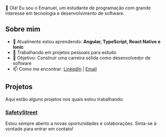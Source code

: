 👋 Olá! Eu sou o Emanuel, um estudante de programação com grande interesse em tecnologia e desenvolvimento de software.

## Sobre mim

- 🌱 Atualmente estou aprendendo: **Angular, TypeScript, React Native e Ionic**
- 🔭 Trabalhando em projetos pessoais para estudo
- 🎯 Objetivo: Construir uma carreira sólida como desenvolvedor de software
- 📫 Como me encontrar: [LinkedIn](https://www.linkedin.com/in/emanuersantos/) | [Email](emanuelsantos6411@gmail.com)

## Projetos

Aqui estão alguns projetos nos quais estou trabalhando:

### [SafetyStreet](https://github.com/seu-usuario/projeto1)

Estou sempre aberto a novas oportunidades e colaborações. Sinta-se à vontade para entrar em contato!
